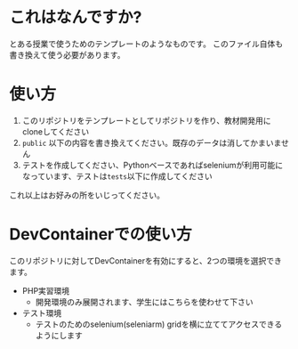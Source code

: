# これはなんですか?

とある授業で使うためのテンプレートのようなものです。
このファイル自体も書き換えて使う必要があります。

# 使い方

1. このリポジトリをテンプレートとしてリポジトリを作り、教材開発用にcloneしてください
2. `public` 以下の内容を書き換えてください。既存のデータは消してかまいません
3. テストを作成してください、Pythonベースであればseleniumが利用可能になっています、テストは`tests`以下に作成してください

これ以上はお好みの所をいじってください。

# DevContainerでの使い方

このリポジトリに対してDevContainerを有効にすると、2つの環境を選択できます。

- PHP実習環境
  - 開発環境のみ展開されます、学生にはこちらを使わせて下さい
- テスト環境
  - テストのためのselenium(seleniarm) gridを横に立ててアクセスできるようにします


